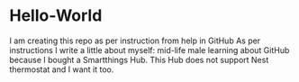 # Hello-World
I am creating this repo as per instruction from help in GitHub
As per instructions I write a little about myself:
mid-life male learning about GitHub because I bought a Smartthings Hub. This Hub does not support Nest thermostat and I want it too.
